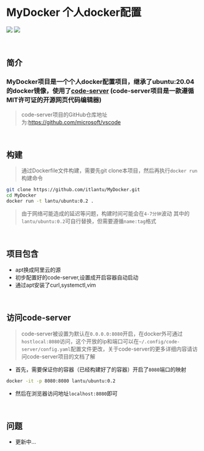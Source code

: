 # MyDocker 个人docker配置

<img src="https://img.shields.io/badge/docker-ubuntu:20.04-orange"> <img src="https://img.shields.io/badge/laster-0.2-blue"> 


<br>

## 简介

### MyDocker项目是一个个人docker配置项目，继承了ubuntu:20.04的docker镜像，使用了[code-server](https://github.com/microsoft/vscode) (code-server项目是一款遵循MIT许可证的开源网页代码编辑器)
> code-server项目的GitHub仓库地址为:https://github.com/microsoft/vscode

<br>

## 构建
> 通过Dockerfile文件构建，需要先git clone本项目，然后再执行`docker run `构建命令

```sh
git clone https://github.com/itlantu/MyDocker.git
cd MyDocker
docker run -t lantu/ubuntu:0.2 .
```
> 由于网络可能造成的延迟等问题，构建时间可能会在`4-7分钟`波动
> 其中的`lantu/ubuntu:0.2`可自行替换，但需要遵循`name:tag`格式

<br>

## 项目包含

* apt换成阿里云的源
* 初步配置好的code-server,设置成开启容器自动启动
* 通过apt安装了curl,systemctl,vim

<br>

## 访问code-server
> code-server被设置为默认在`0.0.0.0:8080`开启，在docker外可通过`hostlocal:8080`访问，这个开放的ip和端口可以在`~/.config/code-server/config.yaml`配置文件更改，关于code-server的更多详细内容请访问code-server项目的文档了解
* 首先，需要保证你的容器（已经构建好了的容器）开启了`8080`端口的映射
```sh
docker -it -p 8080:8080 lantu/ubuntu:0.2
```
* 然后在浏览器访问地址`localhost:8080`即可

<br>

## 问题
* 更新中...
